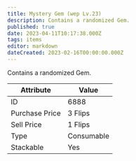 ```yaml
---
title: Mystery Gem (wep Lv.23)
description: Contains a randomized Gem.
published: true
date: 2023-04-11T10:17:38.000Z
tags: items
editor: markdown
dateCreated: 2023-02-16T00:00:00.000Z
---
```


Contains a randomized Gem.

|Attribute|Value|
|-|-|
|ID|6888|
|Purchase Price|3 Flips|
|Sell Price|1 Flips|
|Type|Consumable|
|Stackable|Yes|

